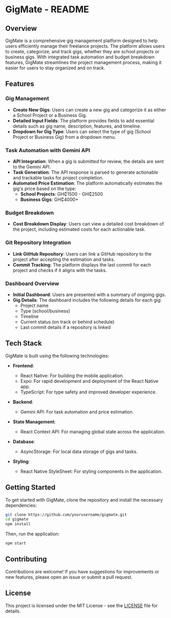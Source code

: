 # GigMate - README

## Overview

GigMate is a comprehensive gig management platform designed to help users efficiently manage their freelance projects. The platform allows users to create, categorize, and track gigs, whether they are school projects or business gigs. With integrated task automation and budget breakdown features, GigMate streamlines the project management process, making it easier for users to stay organized and on track.

## Features

### Gig Management

- **Create New Gigs**: Users can create a new gig and categorize it as either a School Project or a Business Gig.
- **Detailed Input Fields**: The platform provides fields to add essential details such as gig name, description, features, and timeline.
- **Dropdown for Gig Type**: Users can select the type of gig (School Project or Business Gig) from a dropdown menu.

### Task Automation with Gemini API

- **API Integration**: When a gig is submitted for review, the details are sent to the Gemini API.
- **Task Generation**: The API response is parsed to generate actionable and trackable tasks for project completion.
- **Automated Price Estimation**: The platform automatically estimates the gig's price based on the type:
  - **School Projects**: GH₵1500 - GH₵2500
  - **Business Gigs**: GH₵4000+

### Budget Breakdown

- **Cost Breakdown Display**: Users can view a detailed cost breakdown of the project, including estimated costs for each actionable task.

### Git Repository Integration

- **Link GitHub Repository**: Users can link a GitHub repository to the project after accepting the estimation and tasks.
- **Commit Tracking**: The platform displays the last commit for each project and checks if it aligns with the tasks.

### Dashboard Overview

- **Initial Dashboard**: Users are presented with a summary of ongoing gigs.
- **Gig Details**: The dashboard includes the following details for each gig:
  - Project name
  - Type (school/business)
  - Timeline
  - Current status (on track or behind schedule)
  - Last commit details if a repository is linked

## Tech Stack

GigMate is built using the following technologies:

- **Frontend**:

  - React Native: For building the mobile application.
  - Expo: For rapid development and deployment of the React Native app.
  - TypeScript: For type safety and improved developer experience.

- **Backend**:

  - Gemini API: For task automation and price estimation.

- **State Management**:

  - React Context API: For managing global state across the application.

- **Database**:

  - AsyncStorage: For local data storage of gigs and tasks.

- **Styling**:
  - React Native StyleSheet: For styling components in the application.

## Getting Started

To get started with GigMate, clone the repository and install the necessary dependencies:

```bash
git clone https://github.com/yourusername/gigmate.git
cd gigmate
npm install
```

Then, run the application:

```bash
npm start
```

## Contributing

Contributions are welcome! If you have suggestions for improvements or new features, please open an issue or submit a pull request.

## License

This project is licensed under the MIT License - see the [LICENSE](LICENSE) file for details.
